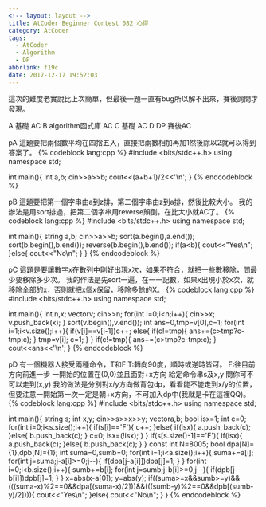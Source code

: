 ```yaml
---
<!-- layout: layout -->
title: AtCoder Beginner Contest 082 心得
category: AtCoder
tags:
  - AtCoder
  - Algorithm
  - DP
abbrlink: f19c
date: 2017-12-17 19:52:03
---
```

這次的難度老實說比上次簡單，但最後一題一直有bug所以解不出來，賽後詢問才發現。
<!-- more -->
A 基礎 AC
B algorithm函式庫 AC
C 基礎 AC
D DP 賽後AC

pA
這題要把兩個數平均在四捨五入，直接把兩數相加再加1然後除以2就可以得到答案了。
{% codeblock lang:cpp %}
#include <bits/stdc++.h>
using namespace std;
 
int main(){
    int a,b;
    cin>>a>>b;
    cout<<(a+b+1)/2<<'\n';
}
{% endcodeblock %}

pB
這題要把第一個字串由a到z排，第二個字串由z到a排，然後比較大小。
我的辦法是用sort排過，把第二個字串用reverse顛倒，在比大小就AC了。
{% codeblock lang:cpp %}
#include <bits/stdc++.h>
using namespace std;
 
int main(){
    string a,b;
    cin>>a>>b;
    sort(a.begin(),a.end());
    sort(b.begin(),b.end());
    reverse(b.begin(),b.end());
    if(a<b){
        cout<<"Yes\n";
    }else{
        cout<<"No\n";
    }
}
{% endcodeblock %}

pC
這題是要讓數字x在數列中剛好出現x次，如果不符合，就把一些數移除，問最少要移除多少次。
我的作法是先sort一遍，在一一記數，如果x出現小於x次，就移除全部的x，否則就把x個x保留，移除多餘的X。
{% codeblock lang:cpp %}
#include <bits/stdc++.h>
using namespace std;
 
int main(){
    int n,x;
    vector<int>v;
    cin>>n;
    for(int i=0;i<n;i++){
        cin>>x;
        v.push_back(x);
    }
    sort(v.begin(),v.end());
    int ans=0,tmp=v[0],c=1;
    for(int i=1;i<v.size();i++){
        if(v[i]==v[i-1])c++;
        else{
            if(c!=tmp){
                ans+=(c>tmp?c-tmp:c);
            }
            tmp=v[i];
            c=1;
        }
    }
    if(c!=tmp){
            ans+=(c>tmp?c-tmp:c);
    }
    cout<<ans<<'\n';
}
{% endcodeblock %}

pD
有一個機器人接受兩種命令，T和F
T:轉向90度，順時或逆時皆可。
F:往目前方向前進一步
一開始的位置在(0,0)並且面對+x方向
給定命令串s及x,y
問你可不可以走到(x,y)
我的做法是分別對x/y方向做背包dp，看看能不能走到x/y的位置，但要注意一開始第一次一定是朝+x方向，不可加入dp中(我就是卡在這裡QQ)。
{% codeblock lang:cpp %}
#include <bits/stdc++.h>
using namespace std;
 
int main(){
    string s;
    int x,y;
    cin>>s>>x>>y;
    vector<int>a,b;
    bool isx=1;
    int c=0;
    for(int i=0;i<s.size();i++){
        if(s[i]=='F'){
            c++;
        }else{
            if(isx){
                a.push_back(c);
            }else{
                b.push_back(c);
            }
            c=0;
            isx=(!isx);
        }
    }
    if(s[s.size()-1]=='F'){
        if(isx){
            a.push_back(c);
        }else{
            b.push_back(c);
        }
    }
    const int N=8005;
    bool dpa[N]={1},dpb[N]={1};
    int suma=0,sumb=0;
    for(int i=1;i<a.size();i++){
        suma+=a[i];
        for(int j=suma;j-a[i]>=0;j--){
            if(dpa[j-a[i]])dpa[j]=1;
        }
    }
    for(int i=0;i<b.size();i++){
        sumb+=b[i];
        for(int j=sumb;j-b[i]>=0;j--){
            if(dpb[j-b[i]])dpb[j]=1;
        }
    }
    x=abs(x-a[0]);
    y=abs(y);
    if((suma>=x&&sumb>=y)&&(((suma-x)%2==0&&dpa[(suma-x)/2]))&&(((sumb-y)%2==0&&dpb[(sumb-y)/2]))){
        cout<<"Yes\n";
    }else{
        cout<<"No\n";
    }
}
{% endcodeblock %}